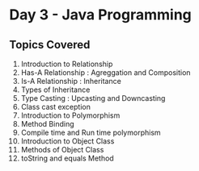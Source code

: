 # Day 3 - Java Programming

## Topics Covered
1. Introduction to Relationship
2. Has-A Relationship : Agreggation and Composition
3. Is-A Relationship : Inheritance
4. Types of Inheritance
5. Type Casting : Upcasting and Downcasting
6. Class cast exception
7. Introduction to Polymorphism
8. Method Binding
9. Compile time and Run time polymorphism
10. Introduction to Object Class
11. Methods of Object Class
12. toString and equals Method